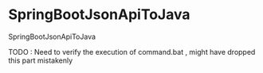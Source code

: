 # SpringBootJsonApiToJava
SpringBootJsonApiToJava

TODO : Need to verify the execution of command.bat , might have dropped this part mistakenly 
